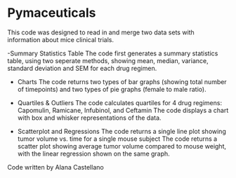 # Pymaceuticals
This code was designed to read in and merge two data sets with information about mice clinical trials. 

-Summary Statistics Table
    The code first generates a summary statistics table, using two seperate methods, showing mean, median, variance, standard deviation and SEM for each drug regimen.
   
- Charts
    The code returns two types of bar graphs (showing total number of timepoints)
    and two types of pie graphs (female to male ratio).
    
- Quartiles & Outliers
    The code calculates quartiles for 4 drug regimens: Capomulin, Ramicane, Infubinol, and Ceftamin
    The code displays a chart with box and whisker representations of the data.
    
- Scatterplot and Regressions
    The code returns a single line plot showing tumor volume vs. time for a single mouse subject
    The code returns a scatter plot showing average tumor volume compared to mouse weight, with the 
    linear regression shown on the same graph.  
    
Code written by Alana Castellano